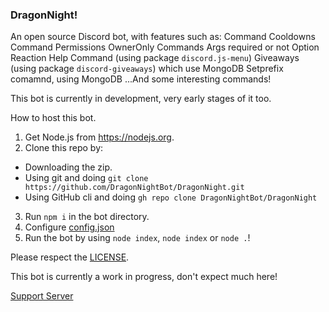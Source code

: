 ### DragonNight!
An open source Discord bot, with features such as:
Command Cooldowns
Command Permissions
OwnerOnly Commands
Args required or not Option
Reaction Help Command (using package `discord.js-menu`)
Giveaways (using package `discord-giveaways`) which use MongoDB
Setprefix comamnd, using MongoDB
...And some interesting commands!

This bot is currently in development, very early stages of it too.

How to host this bot.

1. Get Node.js from https://nodejs.org.
2. Clone this repo by:
- Downloading the zip.
- Using git and doing `git clone https://github.com/DragonNightBot/DragonNight.git`
- Using GitHub cli and doing `gh repo clone DragonNightBot/DragonNight`
3. Run `npm i` in the bot directory.
4. Configure [config.json](https://github.com/DragonNightBot/DragonNight/blob/main/config.json)
5. Run the bot by using `node index`, `node index` or `node .`!

Please respect the [LICENSE](https://github.com/DragonNightBot/DragonNight/blob/main/LICENSE.md).

This bot is currently a work in progress, don't expect much here!

[Support Server](https://discord.gg/RAvCnV6pfM)
